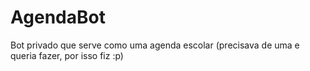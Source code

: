 # AgendaBot
Bot privado que serve como uma agenda escolar (precisava de uma e queria fazer, por isso fiz :p)
